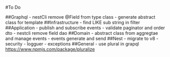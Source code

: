 
#To Do

##Graphql
    - nestCli remove @Field from type class
    - generate abstract class for template
##Infrastructure
    - find LIKE sub string in filter
##Application
    - publish and subscribe events
    - validate paginator and order dto
    - nestcli remove field dao
##Domain
    - abstract class from aggregtae and manage events
    - events generate and send
##Nest
    - migrate to v8
    - security
    - logguer
    - exceptions
##General
    - use plural in grapql https://www.npmjs.com/package/pluralize
